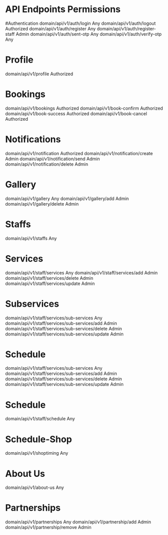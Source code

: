 # API Endpoints                           Permissions

#Authentication
domain/api/v1/auth/login                Any
domain/api/v1/auth/logout               Authorized
domain/api/v1/auth/register             Any
domain/api/v1/auth/register-staff       Admin
domain/api/v1/auth/sent-otp             Any
domain/api/v1/auth/verify-otp           Any

# Profile
domain/api/v1/profile                   Authorized

# Bookings
domain/api/v1/bookings                  Authorized
domain/api/v1/book-confirm              Authorized
domain/api/v1/book-success              Authorized
domain/api/v1/book-cancel               Authorized

# Notifications
domain/api/v1/notification              Authorized
domain/api/v1/notification/create       Admin
domain/api/v1/notification/send         Admin
domain/api/v1/notification/delete       Admin

# Gallery
domain/api/v1/gallery                   Any
domain/api/v1/gallery/add               Admin
domain/api/v1/gallery/delete            Admin

# Staffs
domain/api/v1/staffs                    Any

# Services
domain/api/v1/staff/services                  Any
domain/api/v1/staff/services/add              Admin
domain/api/v1/staff/services/delete           Admin
domain/api/v1/staff/services/update           Admin

# Subservices
domain/api/v1/staff/services/sub-services                   Any
domain/api/v1/staff/services/sub-services/add               Admin
domain/api/v1/staff/services/sub-services/delete            Admin
domain/api/v1/staff/services/sub-services/update            Admin

# Schedule
domain/api/v1/staff/services/sub-services                   Any
domain/api/v1/staff/services/sub-services/add               Admin
domain/api/v1/staff/services/sub-services/delete            Admin
domain/api/v1/staff/services/sub-services/update            Admin

# Schedule
domain/api/v1/staff/schedule            Any

# Schedule-Shop
domain/api/v1/shoptiming                Any

# About Us
domain/api/v1/about-us                  Any

# Partnerships
domain/api/v1/partnerships              Any
domain/api/v1/partnership/add           Admin
domain/api/v1/partnership/remove        Admin
